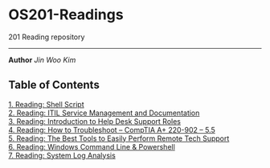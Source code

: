 # OS201-Readings
201 Reading repository

---

**Author** *Jin Woo Kim*


## Table of Contents

[1. Reading: Shell Script](./Reading/Reading1.md)  
[2. Reading: ITIL Service Management and Documentation](./Reading/Reading2.md)  
[3. Reading: Introduction to Help Desk Support Roles](./Reading/Reading3.md)  
[4. Reading: How to Troubleshoot – CompTIA A+ 220-902 – 5.5](./Reading/Reading4.md)  
[5. Reading: The Best Tools to Easily Perform Remote Tech Support](./Reading/Reading5.md)  
[6. Reading: Windows Command Line & Powershell](./Reading/Reading6.md)  
[7. Reading: System Log Analysis](./Reading/Reading7.md)  
